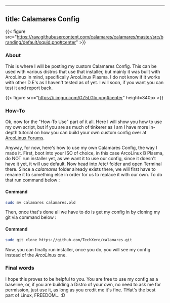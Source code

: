  
---
title: Calamares Config
---

{{< figure src="https://raw.githubusercontent.com/calamares/calamares/master/src/branding/default/squid.png#center" >}}

### About

This is where I will be posting my custom Calamares Config. This can be used with various distros that use that installer, but mainly it was built with ArcoLinux in mind, specifically ArcoLinux Plasma. I do not know if it works with other D.E's as I haven't tested as of yet. I will soon, if you want you can test it and report back.

{{< figure src="https://i.imgur.com/GZ5LGlo.png#center" height=340px >}}

### How-To

Ok, now for the "How-To Use" part of it all. Here I will show you how to use my own script, but if you are as much of tinkerer as I am I have more in-depth tutorial on how you can build your own custom config over at [ArcoLinux Forums](https://arcolinuxforum.com/viewtopic.php?f=46&t=2525).

Anyway, for now, here's how to use my own Calamares Config, the way I made it. First, boot into your ISO of choice, in this case ArcoLinux B Plasma, do NOT run installer yet, as we want it to use our config, since it doesn't have it yet, it will use default. Now head into /etc/ folder and open Terminal there. Since a *calamares* folder already exists there, we will first have to rename it to something else in order for us to replace it with our own. To do that run command below :

#### Command

```bash
sudo mv calamares calamares.old
```

Then, once that's done all we have to do is get my config in by cloning my git via command below :

#### Command

```bash
sudo git clone https://github.com/TechXero/calamares.git 
```

Now, you can finally run installer, once you do, you will see my config instead of the *ArcoLinux* one. 

### Final words

I hope this proves to be helpful to you. You are free to use my config as a baseline, or, if you are building a Distro of your own, no need to ask me for permission, just use it, as long as you credit me it's fine. THat's the best part of Linux, FREEDOM... :D